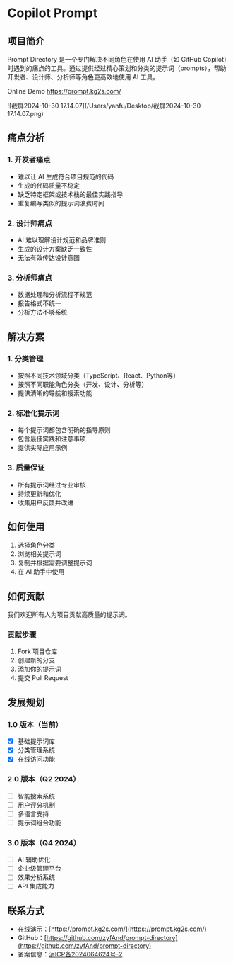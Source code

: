 # Copilot Prompt



## 项目简介

Prompt Directory 是一个专门解决不同角色在使用 AI 助手（如 GitHub Copilot）时遇到的痛点的工具。通过提供经过精心策划和分类的提示词（prompts），帮助开发者、设计师、分析师等角色更高效地使用 AI 工具。

Online Demo https://prompt.kg2s.com/

![截屏2024-10-30 17.14.07](/Users/yanfu/Desktop/截屏2024-10-30 17.14.07.png)

## 痛点分析

### 1. 开发者痛点
- 难以让 AI 生成符合项目规范的代码
- 生成的代码质量不稳定
- 缺乏特定框架或技术栈的最佳实践指导
- 重复编写类似的提示词浪费时间

### 2. 设计师痛点
- AI 难以理解设计规范和品牌准则
- 生成的设计方案缺乏一致性
- 无法有效传达设计意图

### 3. 分析师痛点
- 数据处理和分析流程不规范
- 报告格式不统一
- 分析方法不够系统

## 解决方案

### 1. 分类管理
- 按照不同技术领域分类（TypeScript、React、Python等）
- 按照不同职能角色分类（开发、设计、分析等）
- 提供清晰的导航和搜索功能

### 2. 标准化提示词
- 每个提示词都包含明确的指导原则
- 包含最佳实践和注意事项
- 提供实际应用示例

### 3. 质量保证
- 所有提示词经过专业审核
- 持续更新和优化
- 收集用户反馈并改进

## 如何使用

1. 选择角色分类
2. 浏览相关提示词
3. 复制并根据需要调整提示词
4. 在 AI 助手中使用

## 如何贡献

我们欢迎所有人为项目贡献高质量的提示词。

### 贡献步骤

1. Fork 项目仓库
2. 创建新的分支
3. 添加你的提示词
4. 提交 Pull Request

## 发展规划

### 1.0 版本（当前）
- [x] 基础提示词库
- [x] 分类管理系统
- [x] 在线访问功能

### 2.0 版本（Q2 2024）
- [ ] 智能搜索系统
- [ ] 用户评分机制
- [ ] 多语言支持
- [ ] 提示词组合功能

### 3.0 版本（Q4 2024）
- [ ] AI 辅助优化
- [ ] 企业级管理平台
- [ ] 效果分析系统
- [ ] API 集成能力

## 联系方式

- 在线演示：[https://prompt.kg2s.com/](https://prompt.kg2s.com/)
- GitHub：[https://github.com/zyfAnd/prompt-directory](https://github.com/zyfAnd/prompt-directory)
- 备案信息：[沪ICP备2024064624号-2](https://beian.miit.gov.cn)